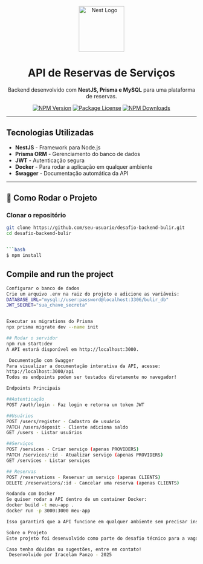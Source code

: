 <p align="center">
  <a href="http://nestjs.com/" target="blank"><img src="https://nestjs.com/img/logo-small.svg" width="120" alt="Nest Logo" /></a>
</p>

<h1 align="center">API de Reservas de Serviços</h1>

<p align="center">
  Backend desenvolvido com <strong>NestJS, Prisma e MySQL</strong> para uma plataforma de reservas.
</p>

<p align="center">
  <a href="https://www.npmjs.com/~nestjscore" target="_blank"><img src="https://img.shields.io/npm/v/@nestjs/core.svg" alt="NPM Version" /></a>
  <a href="https://www.npmjs.com/~nestjscore" target="_blank"><img src="https://img.shields.io/npm/l/@nestjs/core.svg" alt="Package License" /></a>
  <a href="https://www.npmjs.com/~nestjscore" target="_blank"><img src="https://img.shields.io/npm/dm/@nestjs/common.svg" alt="NPM Downloads" /></a>
</p>

---

## Tecnologias Utilizadas

- **NestJS** - Framework para Node.js
- **Prisma ORM** - Gerenciamento do banco de dados
- **JWT** - Autenticação segura
- **Docker** - Para rodar a aplicação em qualquer ambiente
- **Swagger** - Documentação automática da API

---

## 🔧 Como Rodar o Projeto

### Clonar o repositório

```bash
git clone https://github.com/seu-usuario/desafio-backend-bulir.git
cd desafio-backend-bulir


```bash
$ npm install
```

## Compile and run the project

```bash
Configurar o banco de dados
Crie um arquivo .env na raiz do projeto e adicione as variáveis:
DATABASE_URL="mysql://user:password@localhost:3306/bulir_db"
JWT_SECRET="sua_chave_secreta"


Executar as migrations do Prisma
npx prisma migrate dev --name init

## Rodar o servidor
npm run start:dev
A API estará disponível em http://localhost:3000.

 Documentação com Swagger
Para visualizar a documentação interativa da API, acesse:
http://localhost:3000/api
Todos os endpoints podem ser testados diretamente no navegador!

Endpoints Principais

##Autenticação
POST /auth/login - Faz login e retorna um token JWT

##Usuários
POST /users/register - Cadastro de usuário
PATCH /users/deposit - Cliente adiciona saldo
GET /users - Listar usuários

##Serviços
POST /services - Criar serviço (apenas PROVIDERS)
PATCH /services/:id - Atualizar serviço (apenas PROVIDERS)
GET /services - Listar serviços

## Reservas
POST /reservations - Reservar um serviço (apenas CLIENTS)
DELETE /reservations/:id - Cancelar uma reserva (apenas CLIENTS)

Rodando com Docker
Se quiser rodar a API dentro de um container Docker:
docker build -t meu-app .
docker run -p 3000:3000 meu-app

Isso garantirá que a API funcione em qualquer ambiente sem precisar instalar dependências manualmente.

Sobre o Projeto
Este projeto foi desenvolvido como parte do desafio técnico para a vaga de desenvolvedor Bulir.

Caso tenha dúvidas ou sugestões, entre em contato!
 Desenvolvido por Iracelam Panzo - 2025
